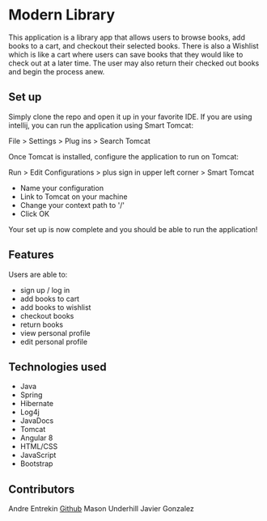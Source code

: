 # Modern Library

This application is a library app that allows users to browse books, add books to a cart, and checkout their selected books. There is also a Wishlist which is like a cart where users can save books that they would like to check out at a later time. The user may also return their checked out books and begin the process anew.

## Set up

Simply clone the repo and open it up in your favorite IDE. If you are using intellij, you can run the application using Smart Tomcat:

File > Settings > Plug ins > Search Tomcat

Once Tomcat is installed, configure the application to run on Tomcat:

Run > Edit Configurations > plus sign in upper left corner > Smart Tomcat

- Name your configuration
- Link to Tomcat on your machine
- Change your context path to '/'
- Click OK

Your set up is now complete and you should be able to run the application!

## Features

Users are able to:

- sign up / log in
- add books to cart
- add books to wishlist
- checkout books
- return books
- view personal profile
- edit personal profile

## Technologies used

- Java
- Spring
- Hibernate
- Log4j
- JavaDocs
- Tomcat
- Angular 8
- HTML/CSS
- JavaScript
- Bootstrap

## Contributors

Andre Entrekin [Github](github.com/AndreTheTallGuy)
Mason Underhill
Javier Gonzalez
